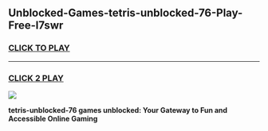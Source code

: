 
## Unblocked-Games-tetris-unblocked-76-Play-Free-l7swr
<h3>
<a href="https://premium76.site?title=tetris-unblocked-76&ref=23A">CLICK TO PLAY</a></h3>
<hr>

<h3>
<a href="https://premium76.site?title=tetris-unblocked-76&ref=23A">CLICK 2 PLAY</a>
  
</h3>

<a href="https://premium76.site?title=tetris-unblocked-76&ref=23A"><img src="https://clearcache.store/games.png"></a>


**tetris-unblocked-76 games unblocked: Your Gateway to Fun and Accessible Online Gaming**
